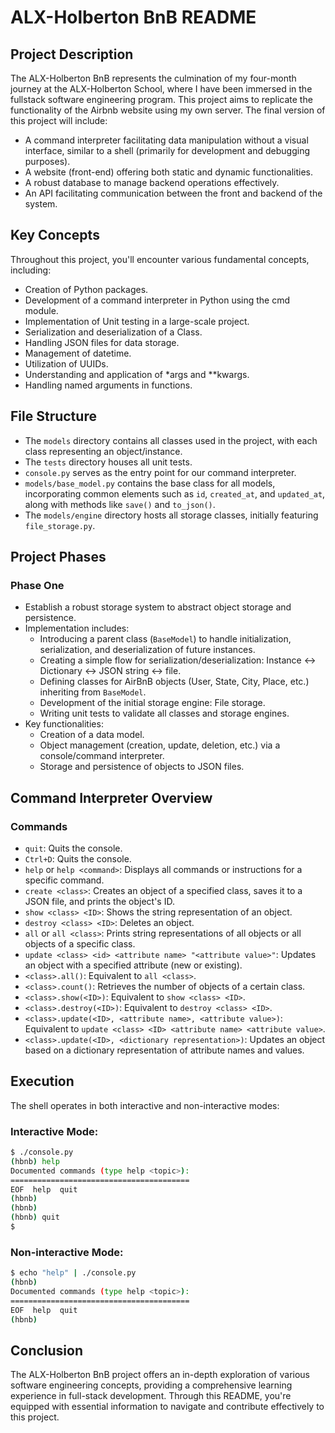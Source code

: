 # ALX-Holberton BnB README

## Project Description
The ALX-Holberton BnB represents the culmination of my four-month journey at the ALX-Holberton School, where I have been immersed in the fullstack software engineering program. This project aims to replicate the functionality of the Airbnb website using my own server. The final version of this project will include:

- A command interpreter facilitating data manipulation without a visual interface, similar to a shell (primarily for development and debugging purposes).
- A website (front-end) offering both static and dynamic functionalities.
- A robust database to manage backend operations effectively.
- An API facilitating communication between the front and backend of the system.

## Key Concepts
Throughout this project, you'll encounter various fundamental concepts, including:

- Creation of Python packages.
- Development of a command interpreter in Python using the cmd module.
- Implementation of Unit testing in a large-scale project.
- Serialization and deserialization of a Class.
- Handling JSON files for data storage.
- Management of datetime.
- Utilization of UUIDs.
- Understanding and application of *args and **kwargs.
- Handling named arguments in functions.

## File Structure
- The `models` directory contains all classes used in the project, with each class representing an object/instance.
- The `tests` directory houses all unit tests.
- `console.py` serves as the entry point for our command interpreter.
- `models/base_model.py` contains the base class for all models, incorporating common elements such as `id`, `created_at`, and `updated_at`, along with methods like `save()` and `to_json()`.
- The `models/engine` directory hosts all storage classes, initially featuring `file_storage.py`.

## Project Phases
### Phase One
- Establish a robust storage system to abstract object storage and persistence.
- Implementation includes:
  - Introducing a parent class (`BaseModel`) to handle initialization, serialization, and deserialization of future instances.
  - Creating a simple flow for serialization/deserialization: Instance <-> Dictionary <-> JSON string <-> file.
  - Defining classes for AirBnB objects (User, State, City, Place, etc.) inheriting from `BaseModel`.
  - Development of the initial storage engine: File storage.
  - Writing unit tests to validate all classes and storage engines.
- Key functionalities:
  - Creation of a data model.
  - Object management (creation, update, deletion, etc.) via a console/command interpreter.
  - Storage and persistence of objects to JSON files.

## Command Interpreter Overview
### Commands
- `quit`: Quits the console.
- `Ctrl+D`: Quits the console.
- `help` or `help <command>`: Displays all commands or instructions for a specific command.
- `create <class>`: Creates an object of a specified class, saves it to a JSON file, and prints the object's ID.
- `show <class> <ID>`: Shows the string representation of an object.
- `destroy <class> <ID>`: Deletes an object.
- `all` or `all <class>`: Prints string representations of all objects or all objects of a specific class.
- `update <class> <id> <attribute name> "<attribute value>"`: Updates an object with a specified attribute (new or existing).
- `<class>.all()`: Equivalent to `all <class>`.
- `<class>.count()`: Retrieves the number of objects of a certain class.
- `<class>.show(<ID>)`: Equivalent to `show <class> <ID>`.
- `<class>.destroy(<ID>)`: Equivalent to `destroy <class> <ID>`.
- `<class>.update(<ID>, <attribute name>, <attribute value>)`: Equivalent to `update <class> <ID> <attribute name> <attribute value>`.
- `<class>.update(<ID>, <dictionary representation>)`: Updates an object based on a dictionary representation of attribute names and values.

## Execution
The shell operates in both interactive and non-interactive modes:

### Interactive Mode:
```bash
$ ./console.py
(hbnb) help
Documented commands (type help <topic>):
========================================
EOF  help  quit
(hbnb) 
(hbnb) 
(hbnb) quit
$
```

### Non-interactive Mode:
```bash
$ echo "help" | ./console.py
(hbnb)
Documented commands (type help <topic>):
========================================
EOF  help  quit
(hbnb) 
```

## Conclusion
The ALX-Holberton BnB project offers an in-depth exploration of various software engineering concepts, providing a comprehensive learning experience in full-stack development. Through this README, you're equipped with essential information to navigate and contribute effectively to this project.

